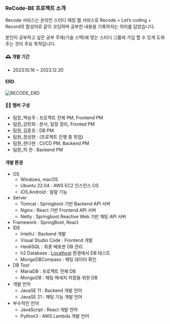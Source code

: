 ### ReCode-BE 프로젝트 소개 
Recode 서비스는 온라인 스터디 매칭 웹 서비스로 Recode = Let’s coding + Record의 합성어로 같이 코딩하며 공부한 내용을 기록하자는 의미를 담았습니다.

본인이 공부하고 싶은 공부 주제(기술 스택)에 맞는 스터디 그룹에 가입 할 수 있게 도와주는 것이 주요 목적입니다.

#### 🕰️ 개발 기간
- 2023.10.16 ~ 2023.12.20

#### ERD

![RECODE_ERD](https://github.com/HeoJungBaekKang/ReCode-BE/assets/137294567/dd8133ac-d7a1-4ce5-983e-7933a9ac3ab6)


#### 👨‍💻 멤버 구성 
- 팀장_백승주 : 프로젝트 전체 PM, Frontend PM 
- 팀원_강민희 : 문서, 일정 정리, Fronted PM
- 팀원_김훈호 : DB PM
- 팀원_정성현 : (프로젝트 진행 중 취업) 
- 팀원_한다현 :  CI/CD PM, Backend PM
- 팀원_허 찬 : Backend PM

#### 개발 환경 
- OS
    - Windows, macOS
    - Ubuntu 22.04 : AWS EC2 인스턴스 OS
    - iOS,Android : 알람 기능
- Server
    - Tomcat :  Springboot 기반 Backend API 서버
    - Nginx : React 기반 Frontend API 서버
    - Netty : Springboot Reactive Web 기반 채팅 API 서버
- Framework : SpringBoot, React
- IDE
    - IntelliJ : Backend 개발
    - Visual Studio Code : Frontend 개발
    - HeidiSQL : 최종 배포판 DB 관리
    - h2 Database : [Localhost](http://Localhost) 환경에서 DB 테스트
    - MongoDBCompass : 채팅 데이터 확인
- DB Tool
    - MariaDB : 프로젝트 전체 DB
    - MongoDB : 채팅 메세지 저장을 위한 DB
- 개발 언어
    - JavaSE 11 : Backend 개발 언어
    - JavaSE 21 : 채팅 기능 개발 언어
- 부수적인 언어
    - JavaScript : React 개발 언어
    - Python3 : AWS Lambda 개발 언어

